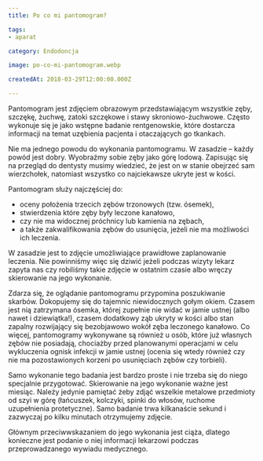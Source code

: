 ```yaml
---
title: Po co mi pantomogram?

tags:
- aparat

category: Endodoncja

image: po-co-mi-pantomogram.webp

createdAt: 2018-03-29T12:00:00.000Z

---
```


Pantomogram jest zdjęciem obrazowym przedstawiającym wszystkie zęby, szczękę, żuchwę, zatoki szczękowe i stawy skroniowo-żuchwowe.<!--more--> Często wykonuje się je jako wstępne badanie rentgenowskie, które dostarcza informacji na temat uzębienia pacjenta i otaczających go tkankach.

Nie ma jednego powodu do wykonania pantomogramu. W zasadzie – każdy powód jest dobry. Wyobraźmy sobie zęby jako górę lodową. Zapisując się na przegląd do dentysty musimy wiedzieć, że jest on w stanie obejrzeć sam wierzchołek, natomiast wszystko co najciekawsze ukryte jest w kości.

Pantomogram służy najczęściej do:

- oceny położenia trzecich zębów trzonowych (tzw. ósemek),
- stwierdzenia które zęby były leczone kanałowo,
- czy nie ma widocznej próchnicy lub kamienia na zębach,
- a także zakwalifikowania zębów do usunięcia, jeżeli nie ma możliwości ich leczenia.

W zasadzie jest to zdjęcie umożliwiające prawidłowe zaplanowanie leczenia. Nie powinniśmy więc się dziwić jeżeli podczas wizyty lekarz zapyta nas czy robiliśmy takie zdjęcie w ostatnim czasie albo wręczy skierowanie na jego wykonanie.

Zdarza się, że oglądanie pantomogramu przypomina poszukiwanie skarbów. Dokopujemy się do tajemnic niewidocznych gołym okiem. Czasem jest nią zatrzymana ósemka, której zupełnie nie widać w jamie ustnej (albo nawet i dziewiątka!), czasem dodatkowy ząb ukryty w kości albo stan zapalny rozwijający się bezobjawowo wokół zęba leczonego kanałowo. Co więcej, pantomogramy wykonywane są również u osób, które już własnych zębów nie posiadają, chociażby przed planowanymi operacjami w celu wykluczenia ognisk infekcji w jamie ustnej (ocenia się wtedy również czy nie ma pozostawionych korzeni po usunięciach zębów czy torbieli).

<BlogImage src="po-co-mi-pantomogram/zatrzymana-dziewiatka.webp" caption="Obecna w kości zatrzymana „ósemka”, a tuż nad nią zaznaczona zatrzymana „dziewiątka”." alt="Obecna w kości zatrzymana „ósemka”, a tuż nad nią zaznaczona zatrzymana „dziewiątka”."></BlogImage>

Samo wykonanie tego badania jest bardzo proste i nie trzeba się do niego specjalnie przygotować. Skierowanie na jego wykonanie ważne jest miesiąc. Należy jedynie pamiętać żeby zdjąć wszelkie metalowe przedmioty od szyi w górę (łańcuszek, kolczyki, spinki do włosów, ruchome uzupełnienia protetyczne). Samo badanie trwa kilkanaście sekund i zazwyczaj po kilku minutach otrzymujemy zdjęcie. 

Głównym przeciwwskazaniem do jego wykonania jest ciąża, dlatego konieczne jest podanie o niej informacji lekarzowi podczas przeprowadzanego wywiadu medycznego.

<BlogImage src="po-co-mi-pantomogram/zmiany-okolowierzcholkowe-przy-zebach-po-leczeniu-kanalowym.webp" caption="Przy okazji wykonania kontrolnego pantomogramu może przy okazji uwidocznić się ukryty problem – zmiany okołowierzchołkowe (czarne, owalne zmiany) przy zębach leczonych kanałowo, które do tej pory nie dawały objawów." alt="Zmiany okołowierzcholkowe przy zębach po leczeniu kanałowym"></BlogImage>

<BlogImage src="po-co-mi-pantomogram/zatrzymana-piatka-stala-obecna-piatka-mleczna.webp" caption="Piątka mleczna oraz zatrzymana w kości piątka stała" alt="Piątka mleczna oraz zatrzymana w kości piątka stała"></BlogImage>
